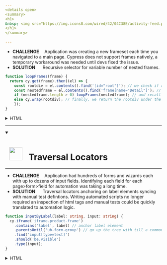 ```yaml
---
<details open>
<summary>
<h1>
&nbsp; <img src="https://img.icons8.com/wired/42/04C38E/activity-feed.png"> &nbsp; Nested frames
</h1>
</summary>
  
---
```


* <b>CHALLENGE&nbsp;&nbsp;&nbsp;&nbsp;</b> Application was creating a new frameset each time you navigated to a main page. Cypress does not support frames natively, a temporary workaround was needed until devs fixed the issue.
* <b>SOLUTION&nbsp;&nbsp;&nbsp;&nbsp;&nbsp;&nbsp;</b> Recursive selector for variable number of nested frames.

```typescript
function loopFrames(frame) {
  return cy.get(frame).then((el) => {
    const rootdiv = el.contents().find('[id="root"]'); // we check if root div
    const nestedframe = el.contents().find('frame[name="Detail"]'); // and another frame are present
    if (nestedframe.length > 0) loopFrames(nestedframe); // and recall function if we find another frame
    else cy.wrap(rootdiv); // finally, we return the rootdiv under the last frame
    });
}
```

<details>
<summary>HTML</summary>

```html
#document
  <html>
    <head>...</head>
    <frameset rows="0,*" cols="*">
      <frame name="bottom" src="./Common/blank.htm">
      <frame name="Detail" src="./BN/sigin?loginErr=">
        #document
          <html>
            <head>...</head>
            <frameset rows="0,*" cols="*">
              <frame name="bottom" src="./Common/blank.htm">
              <frame name="Detail" src="./BN/1E/?myRn=">
                #document
                  <html>
                    <head>...</head>
                    <frameset rows="0,*" cols="*">
                      <frame name="bottom" src="./Common/blank.htm">
                      <frame name="Detail" src="./BN/2E/?myRn=">
                        #document
                          <html>
                            <head>...</head>
                            <frameset rows="0,*" cols="*">
                              <frame name="bottom" src="./Common/blank.htm">
                              <frame name="Detail" src="./BN/1E/?myRn=">
                                #document
                                  <!DOCTYPE html>
                                  <html>
                                    <head>...</head>
                                    <body>
                                      <div id="root">
```
</details>
</details>
             
---
<details open>
<summary>
<h1>
&nbsp; <img src="https://img.icons8.com/material/42/04C38E/stairs-up.png" width="42" height="42"> &nbsp; Traversal Locators
</h1>
</summary>
  
---
	
* <b>CHALLENGE&nbsp;&nbsp;&nbsp;&nbsp;</b> Application had hundreds of forms and wizards each with up to dozens of input fields. Identifying each field for each page>form>field for automation was taking a long time.
* <b>SOLUTION&nbsp;&nbsp;&nbsp;&nbsp;&nbsp;&nbsp;</b> Traversal locators anchoring on label elements syncing with manual test defintions. Writing automated scripts no longer required an inspection of html tags and manual tests could be quickly translated to automation logic.
	
```typescript
function inputByLabel(label: string, input: string) {
  cy.iframe('iframe.product-frame')
    .contains('label', label) // anchor label element
    .parentsUntil('ub-form-group') // go up the tree with till a common parent with the input field
    .find('input[type=text]')
    .should('be.visible')
    .type(input);
}
```

<details>
	<summary>HTML</summary>

```html
<ub-form-group>
  #shadow-root (open)
    <div class="css-exg1y7">
      <div class="css-13et6b">...</div> // <<< icon
      <div class="css-1ax517"> // <<< label
        <ub-text type="label">
          #shadow-root (open)
            <label> "Sample Label"
            </label>
        </ub-text>
      </div>
      <div class="css=16v52f"> // <<< input
        <div class="css-4cf88t">
          <div class="css-16v3hw">
            <ub-edit-field editor="textbox" value="Sample Value">
              #shadow-root (open)
                <div class="ub-edit-field__container">
                  <input type="text">
                </div>
            </ub-edit-field>
          </div>
        </div>
      </div>
  </div>
</ub-form-group>
```
</details>
